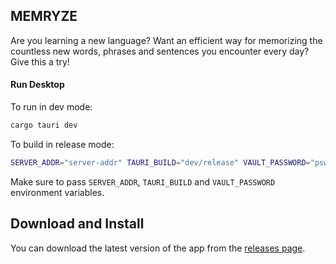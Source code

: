 ## MEMRYZE
Are you learning a new language? Want an efficient way for memorizing the countless new words, phrases
and sentences you encounter every day? Give this a try!

#### Run Desktop
To run in dev mode:

```bash
cargo tauri dev
```

To build in release mode:
```bash
SERVER_ADDR="server-addr" TAURI_BUILD="dev/release" VAULT_PASSWORD="pswd" cargo tauri build
```

Make sure to pass `SERVER_ADDR`, `TAURI_BUILD` and `VAULT_PASSWORD` environment variables.

## Download and Install

You can download the latest version of the app from the [releases page](https://github.com/amin-mir/memryze/releases).
